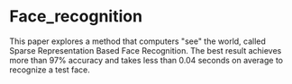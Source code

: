 # Face_recognition
This paper explores a method that computers "see" the world, called Sparse Representation Based Face Recognition. The best result achieves more than 97% accuracy and takes less than 0.04 seconds on average to recognize a test face. 